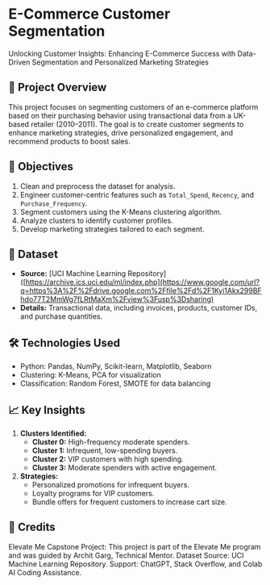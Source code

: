 # E-Commerce Customer Segmentation
Unlocking Customer Insights: Enhancing E-Commerce Success with Data-Driven Segmentation and Personalized Marketing Strategies


## 📌 **Project Overview**
This project focuses on segmenting customers of an e-commerce platform based on their purchasing behavior using transactional data from a UK-based retailer (2010–2011). The goal is to create customer segments to enhance marketing strategies, drive personalized engagement, and recommend products to boost sales.


## 🎯 **Objectives**
1. Clean and preprocess the dataset for analysis.
2. Engineer customer-centric features such as `Total_Spend`, `Recency`, and `Purchase_Frequency`.
3. Segment customers using the K-Means clustering algorithm.
4. Analyze clusters to identify customer profiles.
5. Develop marketing strategies tailored to each segment.


## 📂 **Dataset**
- **Source:** [UCI Machine Learning Repository]([https://archive.ics.uci.edu/ml/index.php](https://www.google.com/url?q=https%3A%2F%2Fdrive.google.com%2Ffile%2Fd%2F1Kyi1Akx299BFhdo77T2MmWg7fLRtMaXm%2Fview%3Fusp%3Dsharing)
- **Details:** Transactional data, including invoices, products, customer IDs, and purchase quantities.


## 🛠️ **Technologies Used**
- Python: Pandas, NumPy, Scikit-learn, Matplotlib, Seaborn
- Clustering: K-Means, PCA for visualization
- Classification: Random Forest, SMOTE for data balancing


## 📈 **Key Insights**
1. **Clusters Identified:**
   - **Cluster 0:** High-frequency moderate spenders.
   - **Cluster 1:** Infrequent, low-spending buyers.
   - **Cluster 2:** VIP customers with high spending.
   - **Cluster 3:** Moderate spenders with active engagement.
2. **Strategies:**
   - Personalized promotions for infrequent buyers.
   - Loyalty programs for VIP customers.
   - Bundle offers for frequent customers to increase cart size.


## 🤝 **Credits**
Elevate Me Capstone Project: This project is part of the Elevate Me program and was guided by Archit Garg, Technical Mentor.
Dataset Source: UCI Machine Learning Repository.
Support: ChatGPT, Stack Overflow, and Colab AI Coding Assistance.
